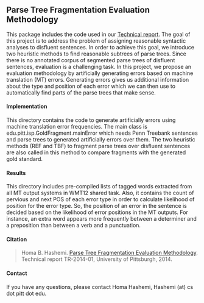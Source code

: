 ## Parse Tree Fragmentation Evaluation Methodology

This package includes the code used in our [Technical report](http://www.cs.pitt.edu/techreports/reports/TR-2014-01-REPORT.pdf). 
The goal of this project is to address the problem of assigning reasonable syntactic analyses to disfluent sentences.
In order to achieve this goal, we introduce two heuristic methods to find reasonable subtrees of parse
trees.
Since there is no annotated corpus of segmented parse trees of disfluent sentences, evaluation is a challenging task. 
In this project, we propose an evaluation methodology by artificially generating errors based on machine translation (MT) errors.
Generating errors gives us additional information about the type and position of each error which we can then use to automatically find parts of the parse trees that make sense. 

#### Implementation 
This directory contains the code to generate artificially errors using machine translation error frequencies.
The main class is edu.pitt.isp.GoldFragment.mainError which needs Penn Treebank sentences and parse trees to generated artificially errors over them.
The two heuristic methods (REF and TBF) to fragment parse trees over disfluent sentences are also called in this method to compare fragments with the generated gold standard.

#### Results
This directory includes pre-compiled lists of tagged words extracted from all MT output systems in WMT12 shared task.
Also, it contains the count of pervious and next POS of each error type in order to calculate likelihood of position for the error type.
So, the position of an error in the sentence is decided based on the likelihood of error positions in the MT outputs. For
instance, an extra word appears more frequently between a determiner and a preposition than between a verb and a punctuation.
 

#### Citation
> Homa B. Hashemi. [Parse Tree Fragmentation Evaluation Methodology](http://www.cs.pitt.edu/techreports/reports/TR-2014-01-REPORT.pdf). Technical report TR-2014-01, University of Pittsburgh, 2014.


#### Contact
If you have any questions, please contact Homa Hashemi, Hashemi (at) cs dot pitt dot edu.